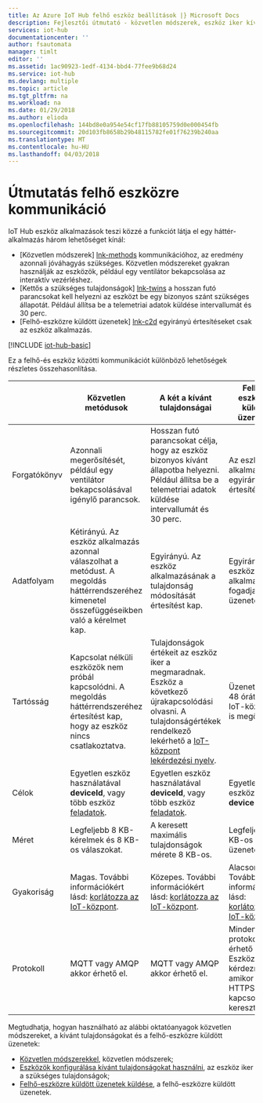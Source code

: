 ```yaml
---
title: Az Azure IoT Hub felhő eszköz beállítások |} Microsoft Docs
description: Fejlesztői útmutató - közvetlen módszerek, eszköz iker kívánt tulajdonságokkal vagy felhő-eszközre küldött üzenetek használata a felhőből eszközre kommunikációhoz útmutatást.
services: iot-hub
documentationcenter: ''
author: fsautomata
manager: timlt
editor: ''
ms.assetid: 1ac90923-1edf-4134-bbd4-77fee9b68d24
ms.service: iot-hub
ms.devlang: multiple
ms.topic: article
ms.tgt_pltfrm: na
ms.workload: na
ms.date: 01/29/2018
ms.author: elioda
ms.openlocfilehash: 144bd8e0a954e54cf17fb88105759d0e000454fb
ms.sourcegitcommit: 20d103fb8658b29b48115782fe01f76239b240aa
ms.translationtype: MT
ms.contentlocale: hu-HU
ms.lasthandoff: 04/03/2018
---
```

# <a name="cloud-to-device-communications-guidance"></a>Útmutatás felhő eszközre kommunikáció
IoT Hub eszköz alkalmazások teszi közzé a funkciót látja el egy háttér-alkalmazás három lehetőséget kínál:

* [Közvetlen módszerek] [ lnk-methods] kommunikációhoz, az eredmény azonnali jóváhagyás szükséges. Közvetlen módszereket gyakran használják az eszközök, például egy ventilátor bekapcsolása az interaktív vezérléshez.
* [Kettős a szükséges tulajdonságok] [ lnk-twins] a hosszan futó parancsokat kell helyezni az eszközt be egy bizonyos szánt szükséges állapotát. Például állítsa be a telemetriai adatok küldése intervallumát és 30 perc.
* [Felhő-eszközre küldött üzenetek] [ lnk-c2d] egyirányú értesítéseket csak az eszköz alkalmazás.

[!INCLUDE [iot-hub-basic](../../includes/iot-hub-basic-whole.md)]

Ez a felhő-és eszköz közötti kommunikációt különböző lehetőségek részletes összehasonlítása.

|  | Közvetlen metódusok | A két a kívánt tulajdonságai | Felhő-eszközre küldött üzenetek |
| ---- | ------- | ---------- | ---- |
| Forgatókönyv | Azonnali megerősítését, például egy ventilátor bekapcsolásával igénylő parancsok. | Hosszan futó parancsokat célja, hogy az eszköz bizonyos kívánt állapotba helyezni. Például állítsa be a telemetriai adatok küldése intervallumát és 30 perc. | Az eszköz alkalmazás egyirányú értesítések. |
| Adatfolyam | Kétirányú. Az eszköz alkalmazás azonnal válaszolhat a metódust. A megoldás háttérrendszeréhez kimenetel összefüggéseikben való a kérelmet kap. | Egyirányú. Az eszköz alkalmazásának a tulajdonság módosítását értesítést kap. | Egyirányú. Az eszköz alkalmazás fogadja az üzenetet
| Tartósság | Kapcsolat nélküli eszközök nem próbál kapcsolódni. A megoldás háttérrendszeréhez értesítést kap, hogy az eszköz nincs csatlakoztatva. | Tulajdonságok értékeit az eszköz iker a megmaradnak. Eszköz a következő újrakapcsolódási olvasni. A tulajdonságértékek rendelkező lekérhető a [IoT-központ lekérdezési nyelv][lnk-query]. | Üzenetek akár 48 órát az IoT-központ is megőrzi. |
| Célok | Egyetlen eszköz használatával **deviceId**, vagy több eszköz [feladatok][lnk-jobs]. | Egyetlen eszköz használatával **deviceId**, vagy több eszköz [feladatok][lnk-jobs]. | Egyetlen eszköz által **deviceId**. |
| Méret | Legfeljebb 8 KB-kérelmek és 8 KB-os válaszokat. | A keresett maximális tulajdonságok mérete 8 KB-os. | Legfeljebb 64 KB-os üzeneteket. |
| Gyakoriság | Magas. További információkért lásd: [korlátozza az IoT-központ][lnk-quotas]. | Közepes. További információkért lásd: [korlátozza az IoT-központ][lnk-quotas]. | Alacsony. További információkért lásd: [korlátozza az IoT-központ][lnk-quotas]. |
| Protokoll | MQTT vagy AMQP akkor érhető el. | MQTT vagy AMQP akkor érhető el. | Minden protokoll érhető el. Eszköz le kell kérdeznie, amikor HTTPS-kapcsolaton keresztül. |

Megtudhatja, hogyan használható az alábbi oktatóanyagok közvetlen módszereket, a kívánt tulajdonságokat és a felhő-eszközre küldött üzenetek:

* [Közvetlen módszerekkel][lnk-methods-tutorial], közvetlen módszerek;
* [Eszközök konfigurálása kívánt tulajdonságokat használni][lnk-twin-properties], az eszköz iker a szükséges tulajdonságok; 
* [Felhő-eszközre küldött üzenetek küldése][lnk-c2d-tutorial], a felhő-eszközre küldött üzenetek.

[lnk-twins]: iot-hub-devguide-device-twins.md
[lnk-quotas]: iot-hub-devguide-quotas-throttling.md
[lnk-query]: iot-hub-devguide-query-language.md
[lnk-jobs]: iot-hub-devguide-jobs.md
[lnk-c2d]: iot-hub-devguide-messages-c2d.md
[lnk-methods]: iot-hub-devguide-direct-methods.md
[lnk-methods-tutorial]: iot-hub-node-node-direct-methods.md
[lnk-twin-properties]: iot-hub-node-node-twin-how-to-configure.md
[lnk-c2d-tutorial]: iot-hub-node-node-c2d.md
